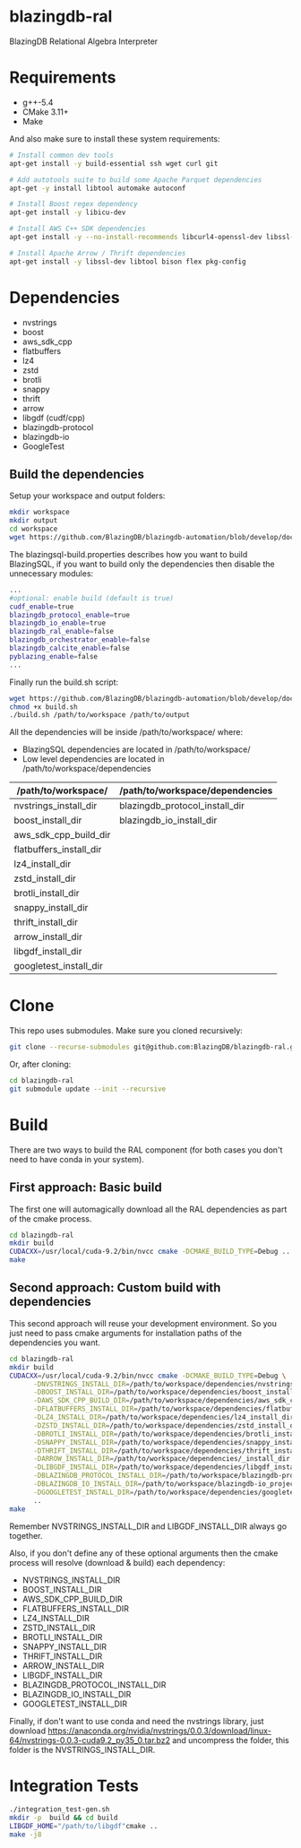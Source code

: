 # blazingdb-ral
BlazingDB Relational Algebra Interpreter

# Requirements
- g++-5.4
- CMake 3.11+
- Make

And also make sure to install these system requirements:
```bash
# Install common dev tools
apt-get install -y build-essential ssh wget curl git

# Add autotools suite to build some Apache Parquet dependencies
apt-get -y install libtool automake autoconf

# Install Boost regex dependency
apt-get install -y libicu-dev

# Install AWS C++ SDK dependencies
apt-get install -y --no-install-recommends libcurl4-openssl-dev libssl-dev uuid-dev zlib1g-dev

# Install Apache Arrow / Thrift dependencies
apt-get install -y libssl-dev libtool bison flex pkg-config
```

# Dependencies
- nvstrings
- boost
- aws_sdk_cpp
- flatbuffers
- lz4
- zstd
- brotli
- snappy
- thrift
- arrow
- libgdf (cudf/cpp)
- blazingdb-protocol
- blazingdb-io
- GoogleTest

## Build the dependencies
Setup your workspace and output folders:
```bash
mkdir workspace
mkdir output
cd workspace
wget https://github.com/BlazingDB/blazingdb-automation/blob/develop/docker/blazingsql-build/blazingsql-build.properties
```

The blazingsql-build.properties describes how you want to build BlazingSQL, if you want to build only the dependencies then disable the unnecessary modules:
```bash
...
#optional: enable build (default is true)
cudf_enable=true
blazingdb_protocol_enable=true
blazingdb_io_enable=true
blazingdb_ral_enable=false
blazingdb_orchestrator_enable=false
blazingdb_calcite_enable=false
pyblazing_enable=false
...
```

Finally run the build.sh script: 
```bash
wget https://github.com/BlazingDB/blazingdb-automation/blob/develop/docker/blazingsql-build/build.sh
chmod +x build.sh
./build.sh /path/to/workspace /path/to/output
```

All the dependencies will be inside /path/to/workspace/ where:

- BlazingSQL dependencies are located in /path/to/workspace/
- Low level dependencies are located in /path/to/workspace/dependencies

| /path/to/workspace/  | /path/to/workspace/dependencies |
| ------------- | ------------- |
| nvstrings_install_dir | blazingdb_protocol_install_dir |
| boost_install_dir | blazingdb_io_install_dir |
| aws_sdk_cpp_build_dir | |
| flatbuffers_install_dir |
| lz4_install_dir | |
| zstd_install_dir | |
| brotli_install_dir | |
| snappy_install_dir | |
| thrift_install_dir | |
| arrow_install_dir | |
| libgdf_install_dir | |
| googletest_install_dir | |

# Clone
This repo uses submodules. Make sure you cloned recursively:

```bash
git clone --recurse-submodules git@github.com:BlazingDB/blazingdb-ral.git
```

Or, after cloning:

```bash
cd blazingdb-ral
git submodule update --init --recursive
```

# Build
There are two ways to build the RAL component (for both cases you don't need to have conda in your system).

## First approach: Basic build
The first one will automagically download all the RAL dependencies as part of the cmake process.

```bash
cd blazingdb-ral
mkdir build
CUDACXX=/usr/local/cuda-9.2/bin/nvcc cmake -DCMAKE_BUILD_TYPE=Debug ..
make
```

## Second approach: Custom build with dependencies
This second approach will reuse your development environment.
So you just need to pass cmake arguments for installation paths of the dependencies you want.

```bash
cd blazingdb-ral
mkdir build
CUDACXX=/usr/local/cuda-9.2/bin/nvcc cmake -DCMAKE_BUILD_TYPE=Debug \
      -DNVSTRINGS_INSTALL_DIR=/path/to/workspace/dependencies/nvstrings_install_dir \
      -DBOOST_INSTALL_DIR=/path/to/workspace/dependencies/boost_install_dir \
      -DAWS_SDK_CPP_BUILD_DIR=/path/to/workspace/dependencies/aws_sdk_cpp_build_dir \
      -DFLATBUFFERS_INSTALL_DIR=/path/to/workspace/dependencies/flatbuffers_install_dir \
      -DLZ4_INSTALL_DIR=/path/to/workspace/dependencies/lz4_install_dir \
      -DZSTD_INSTALL_DIR=/path/to/workspace/dependencies/zstd_install_dir \
      -DBROTLI_INSTALL_DIR=/path/to/workspace/dependencies/brotli_install_dir \
      -DSNAPPY_INSTALL_DIR=/path/to/workspace/dependencies/snappy_install_dir \
      -DTHRIFT_INSTALL_DIR=/path/to/workspace/dependencies/thrift_install_dir \
      -DARROW_INSTALL_DIR=/path/to/workspace/dependencies/_install_dir \
      -DLIBGDF_INSTALL_DIR=/path/to/workspace/dependencies/libgdf_install_dir \
      -DBLAZINGDB_PROTOCOL_INSTALL_DIR=/path/to/workspace/blazingdb-protocol_project/$branch/install \
      -DBLAZINGDB_IO_INSTALL_DIR=/path/to/workspace/blazingdb-io_project/$branch/install \
      -DGOOGLETEST_INSTALL_DIR=/path/to/workspace/dependencies/googletest_install_dir \
      ..
make
```

Remember NVSTRINGS_INSTALL_DIR and LIBGDF_INSTALL_DIR always go together.

Also, if you don't define any of these optional arguments then the cmake process will resolve (download & build) each dependency:
- NVSTRINGS_INSTALL_DIR
- BOOST_INSTALL_DIR
- AWS_SDK_CPP_BUILD_DIR
- FLATBUFFERS_INSTALL_DIR
- LZ4_INSTALL_DIR
- ZSTD_INSTALL_DIR
- BROTLI_INSTALL_DIR
- SNAPPY_INSTALL_DIR
- THRIFT_INSTALL_DIR
- ARROW_INSTALL_DIR
- LIBGDF_INSTALL_DIR
- BLAZINGDB_PROTOCOL_INSTALL_DIR
- BLAZINGDB_IO_INSTALL_DIR
- GOOGLETEST_INSTALL_DIR

Finally, if don't want to use conda and need the nvstrings library, just download https://anaconda.org/nvidia/nvstrings/0.0.3/download/linux-64/nvstrings-0.0.3-cuda9.2_py35_0.tar.bz2 and uncompress the folder, this folder is the NVSTRINGS_INSTALL_DIR.

# Integration Tests

```bash
./integration_test-gen.sh
mkdir -p  build && cd build
LIBGDF_HOME="/path/to/libgdf"cmake ..
make -j8
```